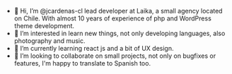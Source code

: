 - 👋 Hi, I’m @jcardenas-cl lead developer at Laika, a small agency located on Chile. With almost 10 years of experience of php and WordPress theme development. 
- 👀 I’m interested in learn new things, not only developing languages, also photography and music. 
- 🌱 I’m currently learning react js and a bit of UX design. 
- 💞️ I’m looking to collaborate on small projects, not only on bugfixes or features, I'm happy to translate to Spanish too. 

<!---
jcardenas-cl/jcardenas-cl is a ✨ special ✨ repository because its `README.md` (this file) appears on your GitHub profile.
You can click the Preview link to take a look at your changes.
--->
